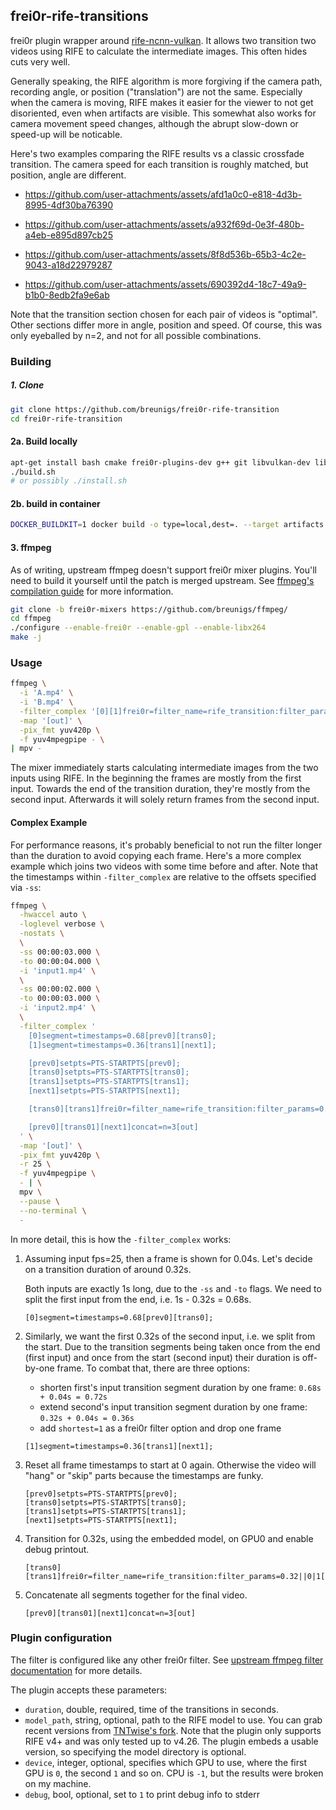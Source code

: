 ## frei0r-rife-transitions

frei0r plugin wrapper around
[rife-ncnn-vulkan](https://github.com/TNTwise/rife-ncnn-vulkan/). It allows two
transition two videos using RIFE to calculate the intermediate images. This
often hides cuts very well.

Generally speaking, the RIFE algorithm is more forgiving if the camera path,
recording angle, or position ("translation") are not the same. Especially
when the camera is moving, RIFE makes it easier for the viewer to not get
disoriented, even when artifacts are visible. This somewhat also works for
camera movement speed changes, although the abrupt slow-down or speed-up
will be noticable.

Here's two examples comparing the RIFE results vs a classic crossfade transition.
The camera speed for each transition is roughly matched, but position, angle are
different.

- https://github.com/user-attachments/assets/afd1a0c0-e818-4d3b-8995-4df30ba76390

- https://github.com/user-attachments/assets/a932f69d-0e3f-480b-a4eb-e895d897cb25

- https://github.com/user-attachments/assets/8f8d536b-65b3-4c2e-9043-a18d22979287

- https://github.com/user-attachments/assets/690392d4-18c7-49a9-b1b0-8edb2fa9e6ab

Note that the transition section chosen for each pair of videos is "optimal".
Other sections differ more in angle, position and speed. Of course, this was
only eyeballed by n=2, and not for all possible combinations.

### Building

##### 1. Clone

```bash
git clone https://github.com/breunigs/frei0r-rife-transition
cd frei0r-rife-transition
```

#### 2a. Build locally

```bash
apt-get install bash cmake frei0r-plugins-dev g++ git libvulkan-dev libwebp-dev make
./build.sh
# or possibly ./install.sh
```

#### 2b. build in container

```bash
DOCKER_BUILDKIT=1 docker build -o type=local,dest=. --target artifacts .
```

#### 3. ffmpeg

As of writing, upstream ffmpeg doesn't support frei0r mixer plugins. You'll need
to build it yourself until the patch is merged upstream. See [ffmpeg's
compilation guide](https://trac.ffmpeg.org/wiki/CompilationGuide) for more
information.

```bash
git clone -b frei0r-mixers https://github.com/breunigs/ffmpeg/
cd ffmpeg
./configure --enable-frei0r --enable-gpl --enable-libx264
make -j
```

### Usage

```bash
ffmpeg \
  -i 'A.mp4' \
  -i 'B.mp4' \
  -filter_complex '[0][1]frei0r=filter_name=rife_transition:filter_params=0.2669[out]' \
  -map '[out]' \
  -pix_fmt yuv420p \
  -f yuv4mpegpipe - \
| mpv -
```

The mixer immediately starts calculating intermediate images from the two inputs
using RIFE. In the beginning the frames are mostly from the first input. Towards
the end of the transition duration, they're mostly from the second input.
Afterwards it will solely return frames from the second input.


#### Complex Example

For performance reasons, it's probably beneficial to not run the filter longer
than the duration to avoid copying each frame. Here's a more complex example
which joins two videos with some time before and after. Note that the timestamps
within `-filter_complex` are relative to the offsets specified via `-ss`:

```bash
ffmpeg \
  -hwaccel auto \
  -loglevel verbose \
  -nostats \
  \
  -ss 00:00:03.000 \
  -to 00:00:04.000 \
  -i 'input1.mp4' \
  \
  -ss 00:00:02.000 \
  -to 00:00:03.000 \
  -i 'input2.mp4' \
  \
  -filter_complex '
    [0]segment=timestamps=0.68[prev0][trans0];
    [1]segment=timestamps=0.36[trans1][next1];

    [prev0]setpts=PTS-STARTPTS[prev0];
    [trans0]setpts=PTS-STARTPTS[trans0];
    [trans1]setpts=PTS-STARTPTS[trans1];
    [next1]setpts=PTS-STARTPTS[next1];

    [trans0][trans1]frei0r=filter_name=rife_transition:filter_params=0.32||0|1[trans01];

    [prev0][trans01][next1]concat=n=3[out]
  ' \
  -map '[out]' \
  -pix_fmt yuv420p \
  -r 25 \
  -f yuv4mpegpipe \
  - | \
  mpv \
  --pause \
  --no-terminal \
  -
```

In more detail, this is how the `-filter_complex` works:

1. Assuming input fps=25, then a frame is shown for 0.04s. Let's decide on a
   transition duration of around 0.32s.

   Both inputs are exactly 1s long, due to the `-ss` and `-to` flags. We need to
   split the first input from the end, i.e. 1s - 0.32s = 0.68s.

   ```
   [0]segment=timestamps=0.68[prev0][trans0];
   ```

2. Similarly, we want the first 0.32s of the second input, i.e. we split from
   the start. Due to the transition segments being taken once from the end (first
   input) and once from the start (second input) their duration is off-by-one
   frame. To combat that, there are three options:

   - shorten first's input transition segment duration by one frame: `0.68s +
     0.04s = 0.72s`
   - extend second's input transition segment duration by one frame: `0.32s +
     0.04s = 0.36s`
   - add `shortest=1` as a frei0r filter option and drop one frame

   ```
   [1]segment=timestamps=0.36[trans1][next1];
   ```

3. Reset all frame timestamps to start at 0 again. Otherwise the video will
   "hang" or "skip" parts because the timestamps are funky.

   ```
   [prev0]setpts=PTS-STARTPTS[prev0];
   [trans0]setpts=PTS-STARTPTS[trans0];
   [trans1]setpts=PTS-STARTPTS[trans1];
   [next1]setpts=PTS-STARTPTS[next1];
   ```

4. Transition for 0.32s, using the embedded model, on GPU0 and enable debug
   printout.

   ```
   [trans0][trans1]frei0r=filter_name=rife_transition:filter_params=0.32||0|1[trans01];
   ```

5. Concatenate all segments together for the final video.

   ```
   [prev0][trans01][next1]concat=n=3[out]
   ```

### Plugin configuration

The filter is configured like any other frei0r filter. See [upstream ffmpeg
filter documentation](https://ffmpeg.org/ffmpeg-filters.html#frei0r-1) for more
details.

The plugin accepts these parameters:

* `duration`, double, required, time of the transitions in seconds.
* `model_path`, string, optional, path to the RIFE model to use. You can grab
  recent versions from [TNTwise's
  fork](https://github.com/TNTwise/rife-ncnn-vulkan/tree/master/models). Note
  that the plugin only supports RIFE v4+ and was only tested up to v4.26. The
  plugin embeds a usable version, so specifying the model directory is optional.
* `device`, integer, optional, specifies which GPU to use, where the first GPU
  is `0`, the second `1` and so on. CPU is `-1`, but the results were broken on
  my machine.
* `debug`, bool, optional, set to `1` to print debug info to stderr
